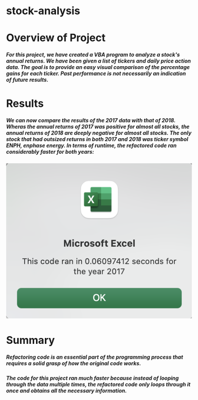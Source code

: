 # stock-analysis

# Overview of Project
##### For this project, we have created a VBA program to analyze a stock's annual returns. We have been given a list of tickers and daily price action data. The goal is to provide an easy visual comparison of the percentage gains for each ticker. Past performance is not necessarily an indication of future results.


# Results
##### We can now compare the results of the 2017 data with that of 2018. Wheras the annual returns of 2017 was positive for almost all stocks, the annual returns of 2018 are deeply negative for almost all stocks. The only stock that had outsized returns in both 2017 and 2018 was ticker symbol ENPH, enphase energy. In terms of runtime, the refactored code ran considerably faster for both years:

![2017 Runtime](/Resources/VBA_Challenge_2017.png "2017 Runtime")


# Summary
##### Refactoring code is an essential part of the programming process that requires a solid grasp of how the original code works.

##### The code for this project ran much faster because instead of looping through the data multiple times, the refactored code only loops through it once and obtains all the necessary information.
